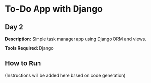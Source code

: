 # To-Do App with Django

## Day 2

**Description:** Simple task manager app using Django ORM and views.

**Tools Required:** Django

## How to Run

(Instructions will be added here based on code generation)
